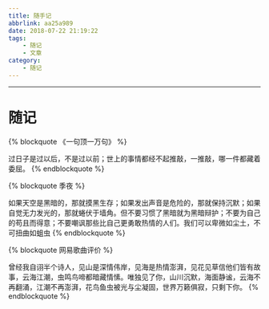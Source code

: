```yaml
---
title: 随手记
abbrlink: aa25a989
date: 2018-07-22 21:19:22
tags:
    - 随记
    - 文章
category:
    - 随记
---
```


******

<!-- more -->

# 随记

{% blockquote 《一句顶一万句》 %}
<p></p>
过日子是过以后，不是过以前；世上的事情都经不起推敲，一推敲，哪一件都藏着委屈。
{% endblockquote %}

{% blockquote 季夜 %}
<p></p>
如果天空是黑暗的，那就摸黑生存；如果发出声音是危险的，那就保持沉默；如果自觉无力发光的，那就蜷伏于墙角。但不要习惯了黑暗就为黑暗辩护；不要为自己的苟且而得意；不要嘲讽那些比自己更勇敢热情的人们。我们可以卑微如尘土，不可扭曲如蛆虫
{% endblockquote %}

{% blockquote 网易歌曲评价 %}
<p></p>
曾经我自诩半个诗人，见山是深情伟岸，见海是热情澎湃，见花见草信他们皆有故事，云海江潮，虫鸣鸟啼都暗藏情愫。唯独见了你，山川沉默，海面静谧，云海不再翻涌，江潮不再澎湃，花鸟鱼虫被光与尘凝固，世界万籁俱寂，只剩下你。
{% endblockquote %}